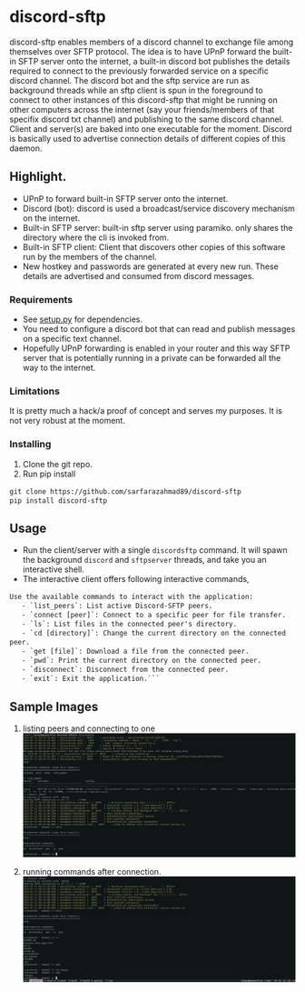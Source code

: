 # discord-sftp
discord-sftp enables members of a discord channel to exchange file among themselves over SFTP protocol. The idea is to have UPnP forward the built-in SFTP server onto the internet, a built-in discord bot publishes the details required to connect to the previously forwarded service on a specific discord channel. The discord bot and the sftp service are run as background threads while an sftp client is spun in the foreground to connect to other instances of this discord-sftp that might be running on other computers across the internet (say your friends/members of that specifix discord txt channel) and publishing to the same discord channel. Client and server(s) are baked into one executable for the moment. Discord is basically used to advertise connection details of different copies of this daemon.

## Highlight.
- UPnP to forward built-in SFTP server onto the internet.
- Discord (bot): discord is used a broadcast/service discovery mechanism on the internet.
- Built-in SFTP server: built-in sftp server using paramiko. only shares the directory where the cli is invoked from.
- Built-in SFTP client: Client that discovers other copies of this software run by the members of the channel.
- New hostkey and passwords are generated at every new run. These details are advertised and consumed from discord messages.

### Requirements
- See [setup.py](/setup.py) for dependencies.
- You need to configure a discord bot that can read and publish messages on a specific text channel.
- Hopefully UPnP forwarding is enabled in your router and this way SFTP server that is potentially running in a private can be forwarded all the way to the internet.

### Limitations
It is pretty much a hack/a proof of concept and serves my purposes. It is not very robust at the moment.
 
### Installing
1. Clone the git repo.
2. Run pip install
```
git clone https://github.com/sarfarazahmad89/discord-sftp
pip install discord-sftp
```

## Usage
- Run the client/server with a single `discordsftp` command. It will spawn the background `discord` and `sftpserver` threads, and take you an interactive shell.
- The interactive client offers following interactive commands,
```
Use the available commands to interact with the application:
   - `list_peers`: List active Discord-SFTP peers.
   - `connect [peer]`: Connect to a specific peer for file transfer.
   - `ls`: List files in the connected peer's directory.
   - `cd [directory]`: Change the current directory on the connected peer.
   - `get [file]`: Download a file from the connected peer.
   - `pwd`: Print the current directory on the connected peer.
   - `disconnect`: Disconnect from the connected peer.
   - `exit`: Exit the application.```
```

## Sample Images
1. listing peers and connecting to one
 ![startup_n_listing_peers](/images/1_startup_listing_peers.png?raw=true)

2. running commands after connection. 
 ![running_commands](/images/2_running_commands.png?raw=true)
